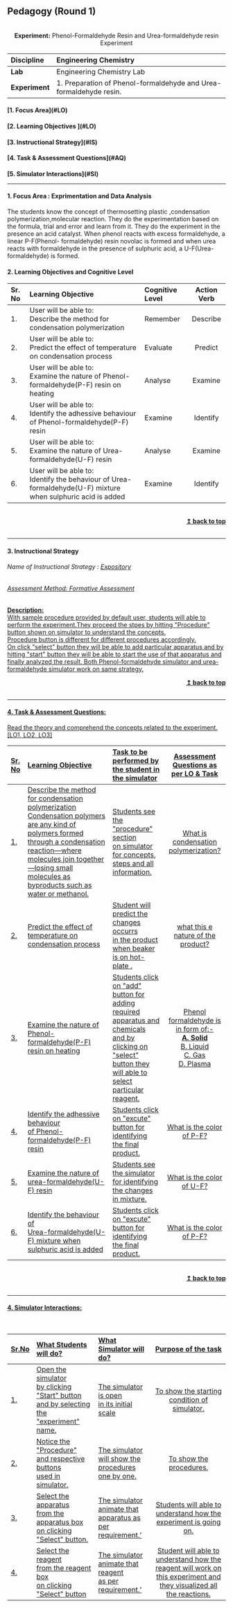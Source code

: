 ## Pedagogy (Round 1)
<p align="center">
<br>
<b>Experiment:</b> Phenol-Formaldehyde Resin and Urea-formaldehyde resin Experiment  <a name="top"></a> <br>
</p>

<b>Discipline | </b>Engineering Chemistry
:--|:--|
<b> Lab | </b> Engineering Chemistry Lab
<b> Experiment|     </b> 1. Preparation of Phenol-formaldehyde and Urea-formaldehyde resin.

<h4> [1. Focus Area](#LO)
<h4> [2. Learning Objectives ](#LO)
<h4> [3. Instructional Strategy](#IS)
<h4> [4. Task & Assessment Questions](#AQ)
<h4> [5. Simulator Interactions](#SI)
<hr>

<a name="LO"></a>
#### 1. Focus Area : Exprimentation and Data Analysis

The students know the concept of thermosetting plastic ,condensation polymerization,molecular reaction. They do the experimentation based on the formula, trial and error and learn from it. They do the experiment in the presence an acid catalyst. When phenol reacts with excess formaldehyde, a linear P-F(Phenol- formaldehyde) resin novolac is formed and when urea reacts with formaldehyde in the presence of sulphuric acid, a U-F(Urea-formaldehyde) is formed.

#### 2. Learning Objectives and Cognitive Level


Sr. No |	Learning Objective	| Cognitive Level | Action Verb
:--|:--|:--|:-:
1.| User will be able to: <br>Describe the method for condensation polymerization | Remember | Describe
2.| User will be able to: <br>Predict the effect of temperature on condensation process | Evaluate | Predict
3.| User will be able to: <br>Examine the nature of Phenol-formaldehyde(P-F) resin on heating | Analyse | Examine
4.| User will be able to: <br>Identify the adhessive behaviour of Phenol-formaldehyde(P-F) resin | Examine | Identify
5.| User will be able to: <br>Examine the nature of Urea-formaldehyde(U-F) resin | Analyse | Examine
6.| User will be able to: <br>Identify the  behaviour of Urea-formaldehyde(U-F) mixture when sulphuric acid is added | Examine | Identify

<br/>
<div align="right">
    <b><a href="#top">↥ back to top</a></b>
</div>
<br/>
<hr>

<a name="IS"></a>
#### 3. Instructional Strategy
###### Name of Instructional Strategy  :    <u> Expository
###### Assessment Method: Formative Assessment

<u> <b>Description: </b>  
With sample procedure provided by default user, students will able to perform the experiment.They proceed the stpes by hitting "Procedure" button shown on simulator to understand the concepts.<br>Procedure button is different for different procedures accordingly.  </u>
<br>
On click "select" button they will be able to add particular apparatus and by hitting "start" button they will be able to start the use of that apparatus and finally analyzed the result.
Both Phenol-formaldehyde simulator and urea-formaldehyde simulator work on same strategy.
<br/>
<div align="right">
    <b><a href="#top">↥ back to top</a></b>
</div>
<br/>
<hr>

<a name="AQ"></a>
#### 4. Task & Assessment Questions:

Read the theory and comprehend the concepts related to the experiment. [LO1, LO2, LO3]
<br>

Sr. No |	Learning Objective	| Task to be performed by <br> the student  in the simulator | Assessment Questions as per LO & Task
:--|:--|:--|:-:
1.| Describe the method for condensation polymerization <br> Condensation polymers are any kind of polymers formed through a condensation reaction—where molecules join together—losing small molecules as byproducts such as water or methanol. | Students see the "procedure" section <br> on simulator for concepts, steps and all information. | What is condensation polymerization?
2.| Predict the effect of temperature on condensation process <br>  | Student will predict the changes occurrs<br> in the product when beaker is on hot-plate .  | what this e nature of the product?
3.| Examine the nature of Phenol-formaldehyde(P-F) resin on heating <br>  |  Students click on "add" button for adding required apparatus and chemicals <br> and by clicking on "select" button they will able to select particular reagent.  |  Phenol formaldehyde is in form of:- <br> <b>A. Solid<br></b> B. Liquid <br> C. Gas <br> D. Plasma
4.| Identify the adhessive behaviour<br> of Phenol-formaldehyde(P-F) resin   |  Students click on "excute" button for identifying <br> the final product. |  What is the  color of P-F?
5.| Examine the nature of <br> urea-formaldehyde(U-F) resin   |  Students see the simulator for identifying <br> the changes in mixture. |  What is the  color of U-F?
6.| Identify the  behaviour of<br> Urea-formaldehyde(U-F) mixture when sulphuric acid is added    |  Students click on "excute" button for identifying <br> the final product. |  What is the  color of P-F?
<br/>
<div align="right">
    <b><a href="#top">↥ back to top</a></b>
</div>
<br/>
<hr>

<a name="SI"></a>

#### 4. Simulator Interactions:
<br>

Sr.No | What Students will do? |	What Simulator will do?	| Purpose of the task
:--|:--|:--|:--:
1.| Open the simulator<br> by clicking <br>"Start" button and by selecting the "experiment" name. | The simulator is open <br> in its initial scale  | To show the starting condition of simulator.
2.| Notice the "Procedure" <br> and respective buttons<br> used in simulator.  | The simulator will show the <br> procedures one by one.  | To show the procedures.
3.| Select the apparatus <br> from the apparatus box <br> on clicking "Select" button. | The simulator animate that <br> apparatus as per requirement.'  | Students will able to understand how the experiment is going on.
4.| Select the reagent <br> from the reagent box <br> on clicking "Select" button | The simulator animate that reagent <br> as per requirement.'  |  Student will able to understand how the reagent will work on this experiment and they visualized all the reactions.
